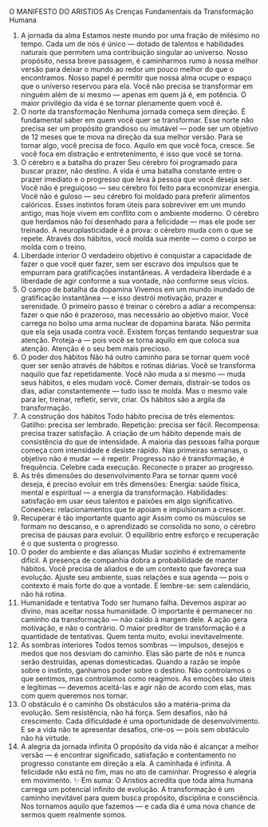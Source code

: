  O MANIFESTO DO ARISTIOS
As Crenças Fundamentais da Transformação Humana
1. A jornada da alma
 Estamos neste mundo por uma fração de milésimo no tempo. Cada um de nós é único — dotado de talentos e habilidades naturais que permitem uma contribuição singular ao universo.
 Nosso propósito, nessa breve passagem, é caminharmos rumo à nossa melhor versão para deixar o mundo ao redor um pouco melhor do que o encontramos.
 Nosso papel é permitir que nossa alma ocupe o espaço que o universo reservou para ela.
 Você não precisa se transformar em ninguém além de si mesmo — apenas em quem já é, em potência.
 O maior privilégio da vida é se tornar plenamente quem você é.
2. O norte da transformação
 Nenhuma jornada começa sem direção. É fundamental saber em quem você quer se transformar.
 Esse norte não precisa ser um propósito grandioso ou imutável — pode ser um objetivo de 12 meses que te mova na direção da sua melhor versão.
 Para se tornar algo, você precisa de foco.
 Aquilo em que você foca, cresce.
 Se você foca em distração e entretenimento, é isso que você se torna.
3. O cérebro e a batalha do prazer
 Seu cérebro foi programado para buscar prazer, não destino.
 A vida é uma batalha constante entre o prazer imediato e o progresso que leva à pessoa que você deseja ser.
 Você não é preguiçoso — seu cérebro foi feito para economizar energia.
 Você não é guloso — seu cérebro foi moldado para preferir alimentos calóricos.
 Esses instintos foram úteis para sobreviver em um mundo antigo, mas hoje vivem em conflito com o ambiente moderno.
 O cérebro que herdamos não foi desenhado para a felicidade — mas ele pode ser treinado.
 A neuroplasticidade é a prova: o cérebro muda com o que se repete.
 Através dos hábitos, você molda sua mente — como o corpo se molda com o treino.
4. Liberdade interior
 O verdadeiro objetivo é conquistar a capacidade de fazer o que você quer fazer, sem ser escravo dos impulsos que te empurram para gratificações instantâneas.
 A verdadeira liberdade é a liberdade de agir conforme a sua vontade, não conforme seus vícios.
5. O campo de batalha da dopamina
 Vivemos em um mundo inundado de gratificação instantânea — e isso destrói motivação, prazer e serenidade.
 O primeiro passo é treinar o cérebro a adiar a recompensa: fazer o que não é prazeroso, mas necessário ao objetivo maior.
 Você carrega no bolso uma arma nuclear de dopamina barata.
 Não permita que ela seja usada contra você.
 Existem forças tentando sequestrar sua atenção.
 Proteja-a — pois você se torna aquilo em que coloca sua atenção.
 Atenção é o seu bem mais precioso.
6. O poder dos hábitos
 Não há outro caminho para se tornar quem você quer ser senão através de hábitos e rotinas diárias.
 Você se transforma naquilo que faz repetidamente.
 Você não muda a si mesmo — muda seus hábitos, e eles mudam você.
 Comer demais, distrair-se todos os dias, adiar constantemente — tudo isso te molda.
 Mas o mesmo vale para ler, treinar, refletir, servir, criar.
 Os hábitos são a argila da transformação.
7. A construção dos hábitos
 Todo hábito precisa de três elementos:
Gatilho: precisa ser lembrado.
Repetição: precisa ser fácil.
Recompensa: precisa trazer satisfação.
A criação de um hábito depende mais de consistência do que de intensidade.
 A maioria das pessoas falha porque começa com intensidade e desiste rápido.
 Nas primeiras semanas, o objetivo não é mudar — é repetir.
 Progresso não é transformação, é frequência.
 Celebre cada execução. Reconecte o prazer ao progresso.
8. As três dimensões do desenvolvimento
 Para se tornar quem você deseja, é preciso evoluir em três dimensões:
Energia: saúde física, mental e espiritual — a energia da transformação.
Habilidades: satisfação em usar seus talentos e paixões em algo significativo.
Conexões: relacionamentos que te apoiam e impulsionam a crescer.
9. Recuperar é tão importante quanto agir
 Assim como os músculos se formam no descanso, e o aprendizado se consolida no sono, o cérebro precisa de pausas para evoluir.
 O equilíbrio entre esforço e recuperação é o que sustenta o progresso.
10. O poder do ambiente e das alianças
 Mudar sozinho é extremamente difícil.
 A presença de companhia dobra a probabilidade de manter hábitos.
 Você precisa de aliados e de um contexto que favoreça sua evolução.
 Ajuste seu ambiente, suas relações e sua agenda — pois o contexto é mais forte do que a vontade.
 E lembre-se: sem calendário, não há rotina.
11. Humanidade e tentativa
 Todo ser humano falha.
 Devemos aspirar ao divino, mas aceitar nossa humanidade.
 O importante é permanecer no caminho da transformação — não caído à margem dele.
 A ação gera motivação, e não o contrário.
 O maior preditor de transformação é a quantidade de tentativas.
 Quem tenta muito, evolui inevitavelmente.
12. As sombras interiores
 Todos temos sombras — impulsos, desejos e medos que nos desviam do caminho.
 Elas são parte de nós e nunca serão destruídas, apenas domesticadas.
 Quando a razão se impõe sobre o instinto, ganhamos poder sobre o destino.
 Não controlamos o que sentimos, mas controlamos como reagimos.
 As emoções são úteis e legítimas — devemos aceitá-las e agir não de acordo com elas, mas com quem queremos nos tornar.
13. O obstáculo é o caminho
 Os obstáculos são a matéria-prima da evolução.
 Sem resistência, não há força.
 Sem desafios, não há crescimento.
 Cada dificuldade é uma oportunidade de desenvolvimento.
 E se a vida não te apresentar desafios, crie-os — pois sem obstáculo não há virtude.
14. A alegria da jornada infinita
 O propósito da vida não é alcançar a melhor versão — é encontrar significado, satisfação e contentamento no progresso constante em direção a ela.
 A caminhada é infinita.
 A felicidade não está no fim, mas no ato de caminhar.
 Progresso é alegria em movimento.
:sparkles: Em suma:
O Aristios acredita que toda alma humana carrega um potencial infinito de evolução.
 A transformação é um caminho inevitável para quem busca propósito, disciplina e consciência.
 Nos tornamos aquilo que fazemos — e cada dia é uma nova chance de sermos quem realmente somos.